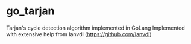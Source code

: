 # go_tarjan
Tarjan's cycle detection algorithm implemented in GoLang
Implemented with extensive help from Ianvdl (https://github.com/Ianvdl)
